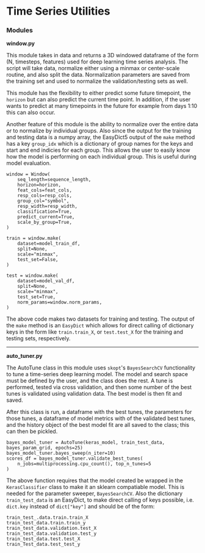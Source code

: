 # Time Series Utilities

### Modules
**window.py**

This module takes in data and returns a 3D windowed dataframe of the form (N, timesteps, features) 
used for deep learning time series analysis. The script will take data, normalize either using a minmax
or center-scale routine, and also split the data. Normalization parameters are saved from the training set
and used to normalize the validation/testing sets as well. 

This module has the flexibility to either predict some future timepoint, the `horizon` but can also predict the current time
point. In addition, if the user wants to predict at many timepoints in the future for example from days 1:10 this 
can also occur.

Another feature of this module is the ability to normalize over the entire data or to normalize by individual groups. 
Also since the output for the training and testing data is a numpy array, the EasyDict5 output of the 
`make` method has a key `group_idx` which is a dictionary of group names for the keys and start and end 
indicies for each group. This allows the user to easily know how the model is performing on each individual group. 
This is useful during model evaluation. 

```
window = Window(
    seq_length=sequence_length,
    horizon=horizon,
    feat_cols=feat_cols,
    resp_cols=resp_cols,
    group_col="symbol",
    resp_width=resp_width,
    classification=True,
    predict_current=True,
    scale_by_group=True, 
)

train = window.make(
    dataset=model_train_df,
    split=None,
    scale="minmax",
    test_set=False,
)

test = window.make(
    dataset=model_val_df,
    split=None,
    scale="minmax",
    test_set=True,
    norm_params=window.norm_params,
)
```

The above code makes two datasets for training and testing. The output of the `make` method is an `EasyDict` 
which allows for direct calling of dictionary keys in the form like `train.train_X`, or `test.test_X` for the training and testing
sets, respectively.

---
**auto_tuner.py**

The AutoTune class in this module uses `skopt`'s `BayesSearchCV` functionality to tune a time-series 
deep learning model. The model and search space must be defined by the user, and the class does the rest.
A tune is performed, tested via cross validation, and then some number of the best tunes is validated
using validation data. The best model is then fit and saved. 

After this class is run, a dataframe with the best tunes, the parameters for those tunes,
a dataframe of model metrics with of the validated best tunes, and the history object of the best
model fit are all saved to the class; this can then be pickled. 

```
bayes_model_tuner = AutoTune(keras_model, train_test_data, bayes_param_grid, epochs=25)
bayes_model_tuner.bayes_sweep(n_iter=10)
scores_df = bayes_model_tuner.validate_best_tunes(
    n_jobs=multiprocessing.cpu_count(), top_n_tunes=5
)
```

The above function requires that the model created be wrapped in the `KerasClassifier` class
to make it an sklearn compatiable model. This is needed for the parameter sweeper, `BayesSearchCV`.
Also the dictionary `train_test_data` is an EasyDict, to make direct calling of keys possible, i.e.
`dict.key` instead of `dict["key"]` and should be of the form:
```
train_test_.data.train.train_X
train_test_data.train.train_y
train_test_data.validation.test_X
train_test_data.validation.test_y
train_test_data.test.test_X
train_Test_data.test_test_y
```
